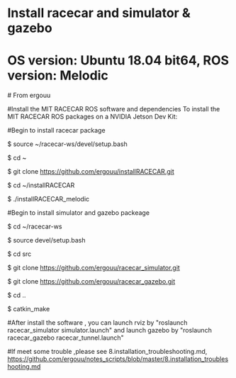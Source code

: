 # Install racecar and simulator & gazebo

# OS version: Ubuntu 18.04 bit64, ROS version: Melodic

\# From ergouu

#Install the MIT RACECAR ROS software and dependencies To install the MIT RACECAR ROS packages on a NVIDIA Jetson Dev Kit:

\#Begin to install racecar package

$ source ~/racecar-ws/devel/setup.bash

$ cd ~

$ git clone https://github.com/ergouu/installRACECAR.git

$ cd ~/installRACECAR

$ ./installRACECAR_melodic

\#Begin to install simulator and gazebo packeage

$ cd ~/racecar-ws

$ source devel/setup.bash

$ cd src

$ git clone https://github.com/ergouu/racecar_simulator.git

$ git clone https://github.com/ergouu/racecar_gazebo.git

$ cd ..

$ catkin_make

\#After install the software , you can launch rviz by "roslaunch racecar_simulator simulator.launch" and launch gazebo by "roslaunch racecar_gazebo racecar_tunnel.launch"

\#If meet some trouble ,please see 8.installation_troubleshooting.md, https://github.com/ergouu/notes_scripts/blob/master/8.installation_troubleshooting.md
